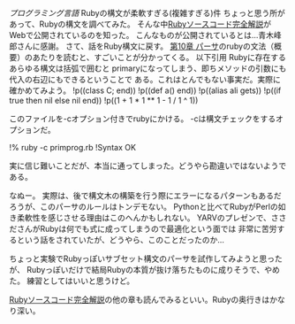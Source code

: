 *プログラミング言語* Rubyの構文が柔軟すぎる(複雑すぎる)件
ちょっと思う所があって、Rubyの構文を調べてみた。
そんな中[Rubyソースコード完全解説](http://i.loveruby.net/ja/rhg/book/)がWebで公開されているのを知った。
こんなものが公開されているとは...青木峰郎さんに感謝。
さて、話をRuby構文に戻す。
[第10章 パーサ](http://i.loveruby.net/ja/rhg/book/parser.html)のrubyの文法（概要）のあたりを読むと、すごいことが分かってくる。
以下引用
 Rubyに存在するあらゆる構文は括弧で囲むと primaryになってしまう、即ちメソッドの引数にも代入の右辺にもできるということで
 ある。これはとんでもない事実だ。実際に確かめてみよう。
!p((class C; end))
!p((def a() end))
!p((alias ali gets))
!p((if true then nil else nil end))
!p((1 + 1 * 1 ** 1 - 1 / 1 ^ 1))
 
 このファイルを-cオプション付きでrubyにかける。 -cは構文チェックをするオプションだ。
 
!% ruby -c primprog.rb
!Syntax OK
 
 実に信じ難いことだが、本当に通ってしまった。どうやら勘違いではないようである。

なぬー。
実際は、後で構文木の構築を行う際にエラーになるパターンもあるだろうが、このパーサのルールはトンデモない。
Pythonと比べてRubyがPerlの如き柔軟性を感じさせる理由はこのへんかもしれない。
YARVのプレゼンで、ささださんがRubyは何でも式に成ってしまうので最適化という面では
非常に苦労するという話をされていたが、どうやら、このことだったのか…

ちょっと実験でRubyっぽいサブセット構文のパーサを試作してみようと思ったが、
Rubyっぽいだけで結局Rubyの本質が抜け落ちたものに成りそうで、やめた。
練習としてはいいと思うけど。

[Rubyソースコード完全解説](http://i.loveruby.net/ja/rhg/book/)の他の章も読んでみるといい。Rubyの奥行きはかなり深い。
